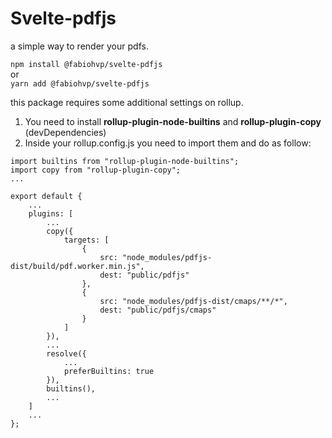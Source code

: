 # Svelte-pdfjs

a simple way to render your pdfs.

`npm install @fabiohvp/svelte-pdfjs`  
or  
`yarn add @fabiohvp/svelte-pdfjs`

this package requires some additional settings on rollup.

1. You need to install **rollup-plugin-node-builtins** and **rollup-plugin-copy** (devDependencies)
2. Inside your rollup.config.js you need to import them and do as follow:

```
import builtins from "rollup-plugin-node-builtins";
import copy from "rollup-plugin-copy";
...

export default {
	...
	plugins: [
		...
		copy({
			targets: [
				{
					src: "node_modules/pdfjs-dist/build/pdf.worker.min.js",
					dest: "public/pdfjs"
				},
				{
					src: "node_modules/pdfjs-dist/cmaps/**/*",
					dest: "public/pdfjs/cmaps"
				}
			]
		}),
		...
		resolve({
			...
			preferBuiltins: true
		}),
		builtins(),
		...
	]
	...
};
```
